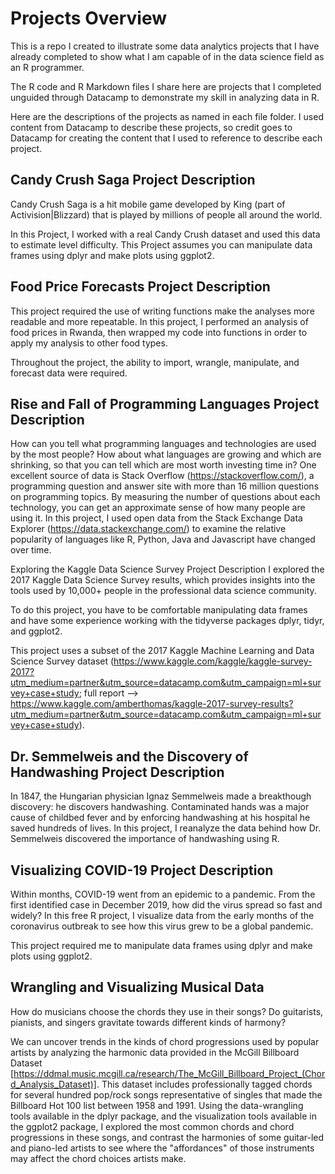 # Projects Overview
This is a repo I created to illustrate some data analytics projects that I have already completed to show what 
I am capable of in the data science field as an R programmer.

The R code and R Markdown files I share here are projects that I completed unguided through Datacamp
to demonstrate my skill in analyzing data in R.

Here are the descriptions of the projects as named in each file folder.  I used content from Datacamp to describe these projects, so credit goes to Datacamp for creating the content that I used to reference to describe each project.

## Candy Crush Saga Project Description
Candy Crush Saga is a hit mobile game developed by King (part of Activision|Blizzard) that is played by millions of people all around the world.

In this Project, I worked with a real Candy Crush dataset and used this data to estimate level difficulty. This Project assumes you can manipulate data frames using dplyr and make plots using ggplot2.


## Food Price Forecasts Project Description
This project required the use of writing functions make the analyses more readable and more repeatable. In this project, I performed an analysis of food prices in Rwanda, then wrapped my code into functions in order to apply my analysis to other food types.

Throughout the project, the ability to import, wrangle, manipulate, and forecast data were required.

## Rise and Fall of Programming Languages Project Description

How can you tell what programming languages and technologies are used by the most people? How about what languages are growing and which are shrinking, so that you can tell which are most worth investing time in? One excellent source of data is Stack Overflow (https://stackoverflow.com/), a programming question and answer site with more than 16 million questions on programming topics. By measuring the number of questions about each technology, you can get an approximate sense of how many people are using it. In this project, I used open data from the Stack Exchange Data Explorer (https://data.stackexchange.com/) to examine the relative popularity of languages like R, Python, Java and Javascript have changed over time.

Exploring the Kaggle Data Science Survey Project Description
I explored the 2017 Kaggle Data Science Survey results, which provides insights into the tools used by 10,000+ people in the professional data science community.

To do this project, you have to be comfortable manipulating data frames and have some experience working with the tidyverse packages dplyr, tidyr, and ggplot2.

This project uses a subset of the 2017 Kaggle Machine Learning and Data Science Survey dataset (https://www.kaggle.com/kaggle/kaggle-survey-2017?utm_medium=partner&utm_source=datacamp.com&utm_campaign=ml+survey+case+study; full report --> https://www.kaggle.com/amberthomas/kaggle-2017-survey-results?utm_medium=partner&utm_source=datacamp.com&utm_campaign=ml+survey+case+study).

## Dr. Semmelweis and the Discovery of Handwashing Project Description
In 1847, the Hungarian physician Ignaz Semmelweis made a breakthough discovery: he discovers handwashing. Contaminated hands was a major cause of childbed fever and by enforcing handwashing at his hospital he saved hundreds of lives.  In this project, I reanalyze the data behind how Dr. Semmelweis discovered the importance of handwashing using R.

## Visualizing COVID-19 Project Description
Within months, COVID-19 went from an epidemic to a pandemic. From the first identified case in December 2019, how did the virus spread so fast and widely? In this free R project, I visualize data from the early months of the coronavirus outbreak to see how this virus grew to be a global pandemic.

This project required me to manipulate data frames using dplyr and make plots using ggplot2.

## Wrangling and Visualizing Musical Data
How do musicians choose the chords they use in their songs? Do guitarists, pianists, and singers gravitate towards different kinds of harmony?

We can uncover trends in the kinds of chord progressions used by popular artists by analyzing the harmonic data provided in the McGill Billboard Dataset [https://ddmal.music.mcgill.ca/research/The_McGill_Billboard_Project_(Chord_Analysis_Dataset)]. This dataset includes professionally tagged chords for several hundred pop/rock songs representative of singles that made the Billboard Hot 100 list between 1958 and 1991. Using the data-wrangling tools available in the dplyr package, and the visualization tools available in the ggplot2 package, I explored the most common chords and chord progressions in these songs, and contrast the harmonies of some guitar-led and piano-led artists to see where the "affordances" of those instruments may affect the chord choices artists make.

